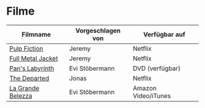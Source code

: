 # Filme


|Filmname                                                                   |Vorgeschlagen von       |Verfügbar auf       |
|---------------------------------------------------------------------------|------------------------|--------------------|
|[Pulp Fiction](https://www.imdb.com/title/tt0110912/)                      |Jeremy                  |Netflix             |
|[Full Metal Jacket](https://www.imdb.com/title/tt0093058/)                 |Jeremy                  |Netflix             |
|[Pan's Labyrinth](https://www.imdb.com/title/tt0457430/)                   |Evi Stöbermann          |DVD (verfügbar)     |
|[The Departed](https://www.imdb.com/title/tt0407887/)                      |Jonas                   |Netflix             |
|[La Grande Belezza](https://www.imdb.com/title/tt2358891/)                 |Evi Stöbermann          |Amazon Video/iTunes |
